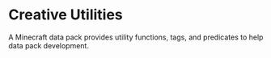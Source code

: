 # Creative Utilities

A Minecraft data pack provides utility functions, tags, and predicates to help data pack development.

